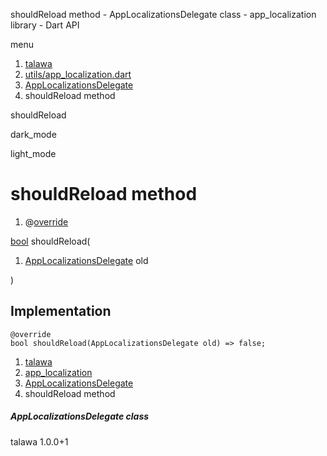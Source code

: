 




shouldReload method - AppLocalizationsDelegate class - app\_localization library - Dart API







menu

1. [talawa](../../index.html)
2. [utils/app\_localization.dart](../../file-___home_harshil_Desktop_open-source_palisadoes_talawa_lib_utils_app_localization/)
3. [AppLocalizationsDelegate](../../file-___home_harshil_Desktop_open-source_palisadoes_talawa_lib_utils_app_localization/AppLocalizationsDelegate-class.html)
4. shouldReload method

shouldReload


dark\_mode

light\_mode




# shouldReload method


1. @[override](https://api.flutter.dev/flutter/dart-core/override-constant.html)

[bool](https://api.flutter.dev/flutter/dart-core/bool-class.html)
shouldReload(

1. [AppLocalizationsDelegate](../../file-___home_harshil_Desktop_open-source_palisadoes_talawa_lib_utils_app_localization/AppLocalizationsDelegate-class.html) old

)

## Implementation

```
@override
bool shouldReload(AppLocalizationsDelegate old) => false;
```

 


1. [talawa](../../index.html)
2. [app\_localization](../../file-___home_harshil_Desktop_open-source_palisadoes_talawa_lib_utils_app_localization/)
3. [AppLocalizationsDelegate](../../file-___home_harshil_Desktop_open-source_palisadoes_talawa_lib_utils_app_localization/AppLocalizationsDelegate-class.html)
4. shouldReload method

##### AppLocalizationsDelegate class





talawa
1.0.0+1






